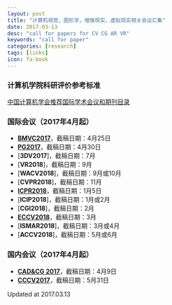 ```yaml
---
layout: post
title: "计算机视觉，图形学，增强现实，虚拟现实相关会议汇集"
date: 2017-03-13
desc: "call for papers for CV CG AR VR"
keywords: "call for paper"
categories: [research]
tags: [links]
icon: fa-book
---
```


### 计算机学院科研评价参考标准 ###
[中国计算机学会推荐国际学术会议和期刊目录](http://history.ccf.org.cn/sites/ccf/paiming.jsp)

### 国际会议（2017年4月起） ###
- [**BMVC2017**](https://bmvc2017.london/)，截稿日期：4月25日
- [**PG2017**](http://www.siggraph.org.tw/pg2017/)，截稿日期：4月30日
- [**3DV2017**]，截稿日期：7月
- [**VR2018**]，截稿日期：9月
- [**WACV2018**]，截稿日期：9月或10月
- [**CVPR2018**]，截稿日期：11月
- [**ICPR2018**](http://www.icpr2018.net/)，截稿日期：1月5日
- [**ICIP2018**]，截稿日期：1月或2月
- [**CGI2018**]，截稿日期：2月
- [**ECCV2018**](https://eccv2018.org/)，截稿日期：3月
- [**ISMAR2018**]，截稿日期：3月或4月
- [**ACCV2018**]，截稿日期：5月或6月

### 国内会议（2017年4月起） ###
- [**CAD&CG 2017**](http://cadcg2017.csu.edu.cn/)，截稿日期：4月9日
- [**CCCV2017**](http://ccf-cccv.org/2017/)，截稿日期：5月31日

Updated at 2017.03.13





